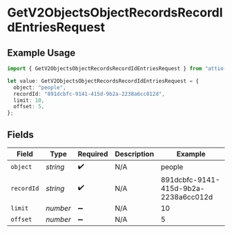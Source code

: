 # GetV2ObjectsObjectRecordsRecordIdEntriesRequest

## Example Usage

```typescript
import { GetV2ObjectsObjectRecordsRecordIdEntriesRequest } from "attio-js/models/operations/getv2objectsobjectrecordsrecordidentries.js";

let value: GetV2ObjectsObjectRecordsRecordIdEntriesRequest = {
  object: "people",
  recordId: "891dcbfc-9141-415d-9b2a-2238a6cc012d",
  limit: 10,
  offset: 5,
};
```

## Fields

| Field                                | Type                                 | Required                             | Description                          | Example                              |
| ------------------------------------ | ------------------------------------ | ------------------------------------ | ------------------------------------ | ------------------------------------ |
| `object`                             | *string*                             | :heavy_check_mark:                   | N/A                                  | people                               |
| `recordId`                           | *string*                             | :heavy_check_mark:                   | N/A                                  | 891dcbfc-9141-415d-9b2a-2238a6cc012d |
| `limit`                              | *number*                             | :heavy_minus_sign:                   | N/A                                  | 10                                   |
| `offset`                             | *number*                             | :heavy_minus_sign:                   | N/A                                  | 5                                    |